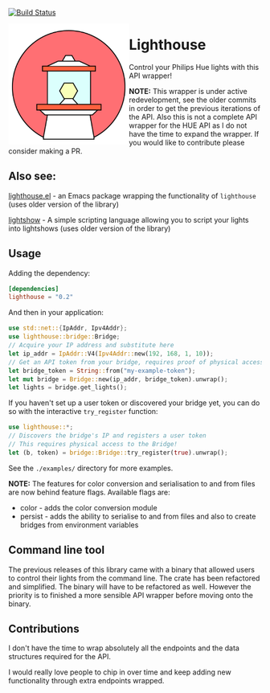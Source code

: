 [![Build Status](https://travis-ci.com/finnkauski/lighthouse.svg?branch=main)](https://travis-ci.com/finnkauski/lighthouse)

<p align="left"><img align="left" src="meta/logo.png" width="240px"></p>

# Lighthouse

Control your Philips Hue lights with this API wrapper!

**NOTE:**
This wrapper is under active redevelopment, see the older commits in order to get
the previous iterations of the API. Also this is not a complete API wrapper for the HUE API as I do not have the time to expand the wrapper. If you would like to contribute please consider making a PR.

## Also see:

[lighthouse.el](https://github.com/finnkauski/lighthouse.el) - an Emacs package
wrapping the functionality of `lighthouse` (uses older version of the library)

[lightshow](https://github.com/finnkauski/lightshow) - A simple scripting language
allowing you to script your lights into lightshows (uses older version of the library)

## Usage

Adding the dependency:

```toml
[dependencies]
lighthouse = "0.2"
```

And then in your application:

```rust
use std::net::{IpAddr, Ipv4Addr};
use lighthouse::bridge::Bridge;
// Acquire your IP address and substitute here
let ip_addr = IpAddr::V4(Ipv4Addr::new(192, 168, 1, 10));
// Get an API token from your bridge, requires proof of physical access
let bridge_token = String::from("my-example-token");
let mut bridge = Bridge::new(ip_addr, bridge_token).unwrap();
let lights = bridge.get_lights();
```

If you haven't set up a user token or discovered your bridge yet, you can do so with the interactive `try_register` function:

```rust
use lighthouse::*;
// Discovers the bridge's IP and registers a user token
// This requires physical access to the Bridge!
let (b, token) = bridge::Bridge::try_register(true).unwrap();
```

See the `./examples/` directory for more examples.

**NOTE:**
The features for color conversion and serialisation to and from files are now behind
feature flags. Available flags are:

- color - adds the color conversion module
- persist - adds the ability to serialise to and from files and also to create bridges from environment variables

## Command line tool

The previous releases of this library came with a binary that allowed users to control their lights from the command line.
The crate has been refactored and simplified. The binary will have to be refactored as well. However the priority is to
finished a more sensible API wrapper before moving onto the binary.

## Contributions

I don't have the time to wrap absolutely all the endpoints and the data structures required for the API.

I would really love people to chip in over time and keep adding new functionality through extra endpoints wrapped.
